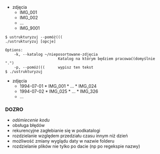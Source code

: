 * zdjęcia
    * IMG_001
    * IMG_002
    * ... 
    * IMG_9001

```
$ ustrukturyzuj --pomóż(((
./ustrukturyzuj [opcje]

Options:
    -k, --katalog ~/nieposortowane-zdjęcia
                        Katalog na którym będziem pracować(domyślnie ".")
    -p, --pomóż(((      wypisz ten tekst
$ ./ustrukturyzuj
```
* zdjęcia
    * 1994-07-01
            * IMG_001
            * ... 
            * IMG_024
    * 1994-07-02
            * IMG_025
            * ... 
            * IMG_326
     * ...
        
### DOZRO
 * _odśmiecenie kodu_
 * obsługa błędów
 * rekurencyjne zagłebianie się w podkatalogi
 * rozdzielanie względem przedziału czasu innym niż dzień
 * możliwość zmiany wyglądu daty w nazwie folderu
 * rozdzielanie plików nie tylko po dacie (np po regekspie nazwy)